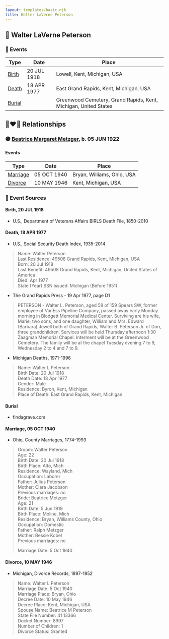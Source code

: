 ```yaml
---
layout: templates/basic.njk
title: Walter LaVerne Peterson
---
```

## 🔵 Walter LaVerne Peterson

### 📆 Events

Type | Date | Place
------ | ------ | ------
[Birth](#event-c4973353-2f88-4d29-bf00-0063ddb67abc) | 20 JUL 1918 | Lowell, Kent, Michigan, USA
[Death](#event-8249d0f1-301a-4524-b5b0-b7e4cf08f6aa) | 18 APR 1977 | East Grand Rapids, Kent, Michigan, USA
[Burial](#event-dfd8e0d8-e604-4893-94f0-3e053d094f20) |  | Greenwood Cemetery, Grand Rapids, Kent, Michigan, United States

## 👩‍❤️‍👨 Relationships

### 🟣 [Beatrice Margaret Metzger](/people/7/79763948), b. 05 JUN 1922

#### Events

Type | Date | Place
------ | ------ | ------
[Marriage](#event-f5f83577-fdbc-446f-b0d3-3fcf81f58177) | 05 OCT 1940 | Bryan, Williams, Ohio, USA
[Divorce](#event-87103f63-47d8-405a-a76c-a5ace5e58e26) | 10 MAY 1946 | Kent, Michigan, USA
### 📰 Event Sources

#### <a id="event-c4973353-2f88-4d29-bf00-0063ddb67abc"></a> Birth, 20 JUL 1918
* U.S., Department of Veterans Affairs BIRLS Death File, 1850-2010

#### <a id="event-8249d0f1-301a-4524-b5b0-b7e4cf08f6aa"></a> Death, 18 APR 1977
* U.S., Social Security Death Index, 1935-2014
>   
  > Name: Walter Peterson  
  > Last Residence: 49508  Grand Rapids, Kent, Michigan, USA  
  > Born: 20 Jul 1918  
  > Last Benefit: 49508  Grand Rapids, Kent, Michigan, United States of America  
  > Died: Apr 1977  
  > State (Year) SSN issued: Michigan (Before 1951)
* The Grand Rapids Press  - 19 Apr 1977, page D1
>   
  > PETERSON - Walter L. Peterson, aged 58 of 159 Spears SW, former employee of VanEss Pipeline Company, passed away early Monday morning in Blodgett Memorial Medical Center. Surviving are his wife, Marie; two sons, and one daughter, William and Mrs. Edward (Barbara) Jewell both of Grand Rapids, Walter B. Peterson Jr. of Dorr, three grandchildren. Services will be held Thursday afternoon 1:30 Zaagman Memorial Chapel. Interment will be at the Greenwood Cemetery. The family will be at the chapel Tuesday evening 7 to 9, Wednesday 2 to 4 and 7 to 9.
* Michigan Deaths, 1971-1996
>   
  > Name: Walter L Peterson  
  > Birth Date: 20 Jul 1918  
  > Death Date: 18 Apr 1977  
  > Gender: Male  
  > Residence: Byron, Kent, Michigan  
  > Place of Death: East Grand Rapids, Kent, Michigan

#### <a id="event-dfd8e0d8-e604-4893-94f0-3e053d094f20"></a> Burial
* findagrave.com
#### <a id="event-f5f83577-fdbc-446f-b0d3-3fcf81f58177"></a> Marriage, 05 OCT 1940
* Ohio, County Marriages, 1774-1993
>   
  > Groom: Walter Peterson  
  > Age: 22  
  > Birth Date: 20 Jul 1918  
  > Birth Place: Alto, Mich  
  > Residence: Wayland, Mich  
  > Occupation: Laborer  
  > Father: Julius Peterson  
  > Mother: Clara Jacobson  
  > Previous marriages: no  
  > Bride: Beatrice Metzger  
  > Age: 21  
  > Birth Date: 5 Jun 1919  
  > Birth Place: Moline, Mich  
  > Residence: Bryan, Williams County, Ohio  
  > Occupation: Domestic  
  > Father: Ralph Metzger  
  > Mother: Bessie Kobel  
  > Previous marriages: no  
  >   
  > Marriage Date: 5 Oct 1940

#### <a id="event-87103f63-47d8-405a-a76c-a5ace5e58e26"></a> Divorce, 10 MAY 1946
* Michigan, Divorce Records, 1897-1952
>   
  > Name: Walter L Peterson  
  > Marriage Date: 5 Oct 1940  
  > Marriage Place: Bryan, Ohio  
  > Decree Date: 10 May 1946  
  > Decree Place: Kent, Michigan, USA  
  > Spouse Name: Beatrice M Peterson  
  > State File Number: 41 13366  
  > Docket Number: 8997  
  > Number of Children: 1  
  > Divorce Status: Granted
